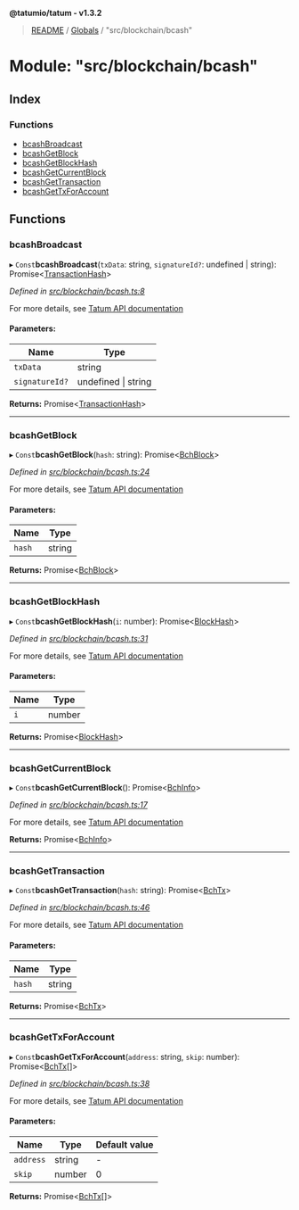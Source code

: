 **@tatumio/tatum - v1.3.2**

> [README](../README.md) / [Globals](../globals.md) / "src/blockchain/bcash"

# Module: "src/blockchain/bcash"

## Index

### Functions

* [bcashBroadcast](_src_blockchain_bcash_.md#bcashbroadcast)
* [bcashGetBlock](_src_blockchain_bcash_.md#bcashgetblock)
* [bcashGetBlockHash](_src_blockchain_bcash_.md#bcashgetblockhash)
* [bcashGetCurrentBlock](_src_blockchain_bcash_.md#bcashgetcurrentblock)
* [bcashGetTransaction](_src_blockchain_bcash_.md#bcashgettransaction)
* [bcashGetTxForAccount](_src_blockchain_bcash_.md#bcashgettxforaccount)

## Functions

### bcashBroadcast

▸ `Const`**bcashBroadcast**(`txData`: string, `signatureId?`: undefined \| string): Promise\<[TransactionHash](../interfaces/_src_model_response_common_transactionhash_.transactionhash.md)>

*Defined in [src/blockchain/bcash.ts:8](https://github.com/tatumio/tatum-js/blob/b9ab1e4/src/blockchain/bcash.ts#L8)*

For more details, see <a href="https://tatum.io/apidoc.html#operation/BchBroadcast" target="_blank">Tatum API documentation</a>

#### Parameters:

Name | Type |
------ | ------ |
`txData` | string |
`signatureId?` | undefined \| string |

**Returns:** Promise\<[TransactionHash](../interfaces/_src_model_response_common_transactionhash_.transactionhash.md)>

___

### bcashGetBlock

▸ `Const`**bcashGetBlock**(`hash`: string): Promise\<[BchBlock](../interfaces/_src_model_response_bch_bchblock_.bchblock.md)>

*Defined in [src/blockchain/bcash.ts:24](https://github.com/tatumio/tatum-js/blob/b9ab1e4/src/blockchain/bcash.ts#L24)*

For more details, see <a href="https://tatum.io/apidoc.html#operation/BchGetBlock" target="_blank">Tatum API documentation</a>

#### Parameters:

Name | Type |
------ | ------ |
`hash` | string |

**Returns:** Promise\<[BchBlock](../interfaces/_src_model_response_bch_bchblock_.bchblock.md)>

___

### bcashGetBlockHash

▸ `Const`**bcashGetBlockHash**(`i`: number): Promise\<[BlockHash](../interfaces/_src_model_response_common_blockhash_.blockhash.md)>

*Defined in [src/blockchain/bcash.ts:31](https://github.com/tatumio/tatum-js/blob/b9ab1e4/src/blockchain/bcash.ts#L31)*

For more details, see <a href="https://tatum.io/apidoc.html#operation/BchGetBlockHash" target="_blank">Tatum API documentation</a>

#### Parameters:

Name | Type |
------ | ------ |
`i` | number |

**Returns:** Promise\<[BlockHash](../interfaces/_src_model_response_common_blockhash_.blockhash.md)>

___

### bcashGetCurrentBlock

▸ `Const`**bcashGetCurrentBlock**(): Promise\<[BchInfo](../interfaces/_src_model_response_bch_bchinfo_.bchinfo.md)>

*Defined in [src/blockchain/bcash.ts:17](https://github.com/tatumio/tatum-js/blob/b9ab1e4/src/blockchain/bcash.ts#L17)*

For more details, see <a href="https://tatum.io/apidoc.html#operation/BchGetBlockChainInfo" target="_blank">Tatum API documentation</a>

**Returns:** Promise\<[BchInfo](../interfaces/_src_model_response_bch_bchinfo_.bchinfo.md)>

___

### bcashGetTransaction

▸ `Const`**bcashGetTransaction**(`hash`: string): Promise\<[BchTx](../interfaces/_src_model_response_bch_bchtx_.bchtx.md)>

*Defined in [src/blockchain/bcash.ts:46](https://github.com/tatumio/tatum-js/blob/b9ab1e4/src/blockchain/bcash.ts#L46)*

For more details, see <a href="https://tatum.io/apidoc.html#operation/BchGetRawTransaction" target="_blank">Tatum API documentation</a>

#### Parameters:

Name | Type |
------ | ------ |
`hash` | string |

**Returns:** Promise\<[BchTx](../interfaces/_src_model_response_bch_bchtx_.bchtx.md)>

___

### bcashGetTxForAccount

▸ `Const`**bcashGetTxForAccount**(`address`: string, `skip`: number): Promise\<[BchTx](../interfaces/_src_model_response_bch_bchtx_.bchtx.md)[]>

*Defined in [src/blockchain/bcash.ts:38](https://github.com/tatumio/tatum-js/blob/b9ab1e4/src/blockchain/bcash.ts#L38)*

For more details, see <a href="https://tatum.io/apidoc.html#operation/BchGetTxByAddress" target="_blank">Tatum API documentation</a>

#### Parameters:

Name | Type | Default value |
------ | ------ | ------ |
`address` | string | - |
`skip` | number | 0 |

**Returns:** Promise\<[BchTx](../interfaces/_src_model_response_bch_bchtx_.bchtx.md)[]>
